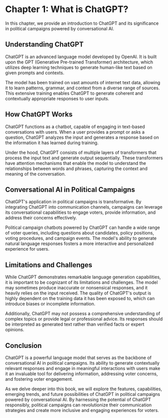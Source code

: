 Chapter 1: What is ChatGPT?
===========================

In this chapter, we provide an introduction to ChatGPT and its significance in political campaigns powered by conversational AI.

Understanding ChatGPT
---------------------

ChatGPT is an advanced language model developed by OpenAI. It is built upon the GPT (Generative Pre-trained Transformer) architecture, which utilizes deep learning techniques to generate human-like text based on given prompts and contexts.

The model has been trained on vast amounts of internet text data, allowing it to learn patterns, grammar, and context from a diverse range of sources. This extensive training enables ChatGPT to generate coherent and contextually appropriate responses to user inputs.

How ChatGPT Works
-----------------

ChatGPT functions as a chatbot, capable of engaging in text-based conversations with users. When a user provides a prompt or asks a question, ChatGPT analyzes the input and generates a response based on the information it has learned during training.

Under the hood, ChatGPT consists of multiple layers of transformers that process the input text and generate output sequentially. These transformers have attention mechanisms that enable the model to understand the relationships between words and phrases, capturing the context and meaning of the conversation.

Conversational AI in Political Campaigns
----------------------------------------

ChatGPT's application in political campaigns is transformative. By integrating ChatGPT into communication channels, campaigns can leverage its conversational capabilities to engage voters, provide information, and address their concerns effectively.

Political campaign chatbots powered by ChatGPT can handle a wide range of voter queries, including questions about candidates, policy positions, voting procedures, and campaign events. The model's ability to generate natural language responses fosters a more interactive and personalized experience for users.

Limitations and Challenges
--------------------------

While ChatGPT demonstrates remarkable language generation capabilities, it is important to be cognizant of its limitations and challenges. The model may sometimes produce inaccurate or nonsensical responses, and it heavily relies on the input received. The quality of ChatGPT's output is highly dependent on the training data it has been exposed to, which can introduce biases or incomplete information.

Additionally, ChatGPT may not possess a comprehensive understanding of complex topics or provide legal or professional advice. Its responses should be interpreted as generated text rather than verified facts or expert opinions.

Conclusion
----------

ChatGPT is a powerful language model that serves as the backbone of conversational AI in political campaigns. Its ability to generate contextually relevant responses and engage in meaningful interactions with users make it an invaluable tool for delivering information, addressing voter concerns, and fostering voter engagement.

As we delve deeper into this book, we will explore the features, capabilities, emerging trends, and future possibilities of ChatGPT in political campaigns powered by conversational AI. By harnessing the potential of ChatGPT responsibly, political campaigns can revolutionize their communication strategies and create more inclusive and engaging experiences for voters.

